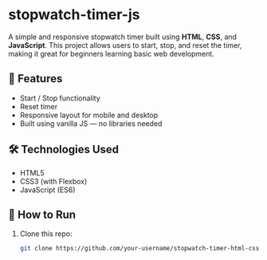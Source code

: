 # stopwatch-timer-js
A simple and responsive stopwatch timer built using **HTML**, **CSS**, and **JavaScript**. This project allows users to start, stop, and reset the timer, making it great for beginners learning basic web development.

## 🚀 Features

- Start / Stop functionality
- Reset timer
- Responsive layout for mobile and desktop
- Built using vanilla JS — no libraries needed

## 🛠️ Technologies Used

- HTML5
- CSS3 (with Flexbox)
- JavaScript (ES6)

## 📁 How to Run

1. Clone this repo:
   ```bash
   git clone https://github.com/your-username/stopwatch-timer-html-css-js.git
